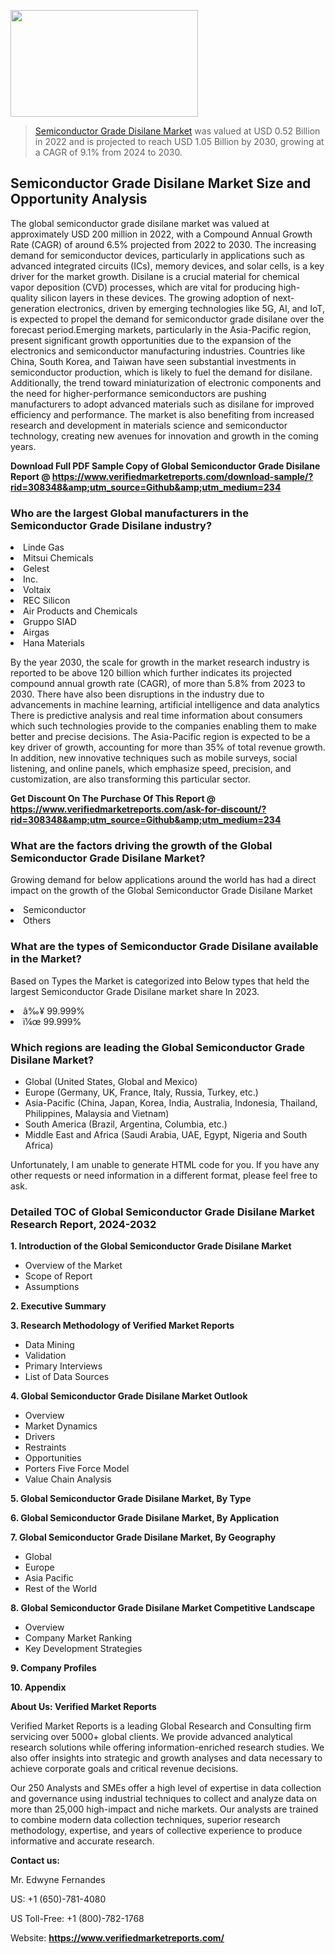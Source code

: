 
<img src="https://ffe5etoiles.com/wp-content/uploads/2024/12/MST1-300x171.png" alt="" width="300" height="171" class="alignnone size-medium wp-image-20088" /><blockquote><p><p><a href="https://www.verifiedmarketreports.com/download-sample/?rid=308348&utm_source=Github&utm_medium=234" target="_blank">Semiconductor Grade Disilane Market</a> was valued at USD 0.52 Billion in 2022 and is projected to reach USD 1.05 Billion by 2030, growing at a CAGR of 9.1% from 2024 to 2030.</p></blockquote><p><h2>Semiconductor Grade Disilane Market Size and Opportunity Analysis</h2>The global semiconductor grade disilane market was valued at approximately USD 200 million in 2022, with a Compound Annual Growth Rate (CAGR) of around 6.5% projected from 2022 to 2030. The increasing demand for semiconductor devices, particularly in applications such as advanced integrated circuits (ICs), memory devices, and solar cells, is a key driver for the market growth. Disilane is a crucial material for chemical vapor deposition (CVD) processes, which are vital for producing high-quality silicon layers in these devices. The growing adoption of next-generation electronics, driven by emerging technologies like 5G, AI, and IoT, is expected to propel the demand for semiconductor grade disilane over the forecast period.Emerging markets, particularly in the Asia-Pacific region, present significant growth opportunities due to the expansion of the electronics and semiconductor manufacturing industries. Countries like China, South Korea, and Taiwan have seen substantial investments in semiconductor production, which is likely to fuel the demand for disilane. Additionally, the trend toward miniaturization of electronic components and the need for higher-performance semiconductors are pushing manufacturers to adopt advanced materials such as disilane for improved efficiency and performance. The market is also benefiting from increased research and development in materials science and semiconductor technology, creating new avenues for innovation and growth in the coming years.</p><p class=""><strong>Download Full PDF Sample Copy of Global Semiconductor Grade Disilane Report @ <a href="https://www.verifiedmarketreports.com/download-sample/?rid=308348&amp;utm_source=Github&amp;utm_medium=234" target="_blank">https://www.verifiedmarketreports.com/download-sample/?rid=308348&amp;utm_source=Github&amp;utm_medium=234</a></strong></p><h3 id="" class="">Who are the largest Global manufacturers in the Semiconductor Grade Disilane industry?</h3><p><li>Linde Gas</li><li> Mitsui Chemicals</li><li> Gelest</li><li> Inc.</li><li> Voltaix</li><li> REC Silicon</li><li> Air Products and Chemicals</li><li> Gruppo SIAD</li><li> Airgas</li><li> Hana Materials</li></p><div class=""><div class="" dir="" data-message-author-role="" data-message-id="" data-message-model-slug=""><div class=""><div class=""><div class=""><div class="" dir="" data-message-author-role="" data-message-id="" data-message-model-slug=""><div class=""><div class=""><p>By the year 2030, the scale for growth in the market research industry is reported to be above 120 billion which further indicates its projected compound annual growth rate (CAGR), of more than 5.8% from 2023 to 2030. There have also been disruptions in the industry due to advancements in machine learning, artificial intelligence and data analytics There is predictive analysis and real time information about consumers which such technologies provide to the companies enabling them to make better and precise decisions. The Asia-Pacific region is expected to be a key driver of growth, accounting for more than 35% of total revenue growth. In addition, new innovative techniques such as mobile surveys, social listening, and online panels, which emphasize speed, precision, and customization, are also transforming this particular sector.</p><p><strong>Get Discount On The Purchase Of This Report @&nbsp; <a href="https://www.verifiedmarketreports.com/ask-for-discount/?rid=308348&amp;utm_source=Github&amp;utm_medium=234" target="_blank">https://www.verifiedmarketreports.com/ask-for-discount/?rid=308348&amp;utm_source=Github&amp;utm_medium=234</a></strong></p></div></div></div></div></div></div></div></div><h3 id="" class="">What are the factors driving the growth of the Global Semiconductor Grade Disilane Market?</h3><p id="" class="">Growing demand for below applications around the world has had a direct impact on the growth of the Global Semiconductor Grade Disilane Market</p><p id="" class=""><li>Semiconductor</li><li> Others</li></p><h3 id="" class="">What are the types of Semiconductor Grade Disilane available in the Market?</h3><p id="" class="">Based on Types the Market is categorized into Below types that held the largest Semiconductor Grade Disilane market share In 2023.</p><p id="" class=""><li>â‰¥ 99.999%</li><li> ï¼œ 99.999%</li></p><h3 id="" class="">Which regions are leading the Global Semiconductor Grade Disilane Market?</h3><ul><li>Global (United States, Global and Mexico)</li><li>Europe (Germany, UK, France, Italy, Russia, Turkey, etc.)</li><li>Asia-Pacific (China, Japan, Korea, India, Australia, Indonesia, Thailand, Philippines, Malaysia and Vietnam)</li><li>South America (Brazil, Argentina, Columbia, etc.)</li><li>Middle East and Africa (Saudi Arabia, UAE, Egypt, Nigeria and South Africa)</li></ul><p>Unfortunately, I am unable to generate HTML code for you. If you have any other requests or need information in a different format, please feel free to ask.</p><h3 id="" class="">Detailed TOC of Global Semiconductor Grade Disilane Market Research Report, 2024-2032</h3><p id="" class=""><strong>1. Introduction of the Global Semiconductor Grade Disilane Market</strong></p><ul><li>Overview of the Market</li><li>Scope of Report</li><li>Assumptions</li></ul><p id="" class=""><strong>2. Executive Summary</strong></p><p id="" class=""><strong>3. Research Methodology of&nbsp;Verified Market Reports</strong></p><ul><li>Data Mining</li><li>Validation</li><li>Primary Interviews</li><li>List of Data Sources</li></ul><p id="" class=""><strong>4. Global Semiconductor Grade Disilane Market Outlook</strong></p><ul><li>Overview</li><li>Market Dynamics</li><li>Drivers</li><li>Restraints</li><li>Opportunities</li><li>Porters Five Force Model</li><li>Value Chain Analysis</li></ul><p id="" class=""><strong>5. Global Semiconductor Grade Disilane Market, By&nbsp;Type</strong></p><p id="" class=""><strong>6. Global Semiconductor Grade Disilane Market, By Application</strong></p><p id="" class=""><strong>7. Global Semiconductor Grade Disilane Market, By Geography</strong></p><ul><li>Global</li><li>Europe</li><li>Asia Pacific</li><li>Rest of the World</li></ul><p id="" class=""><strong>8. Global Semiconductor Grade Disilane Market Competitive Landscape</strong></p><ul><li>Overview</li><li>Company Market Ranking</li><li>Key Development Strategies</li></ul><p id="" class=""><strong>9. Company Profiles</strong></p><p id="" class=""><strong>10. Appendix</strong></p><p id="" class=""><strong>About Us: Verified Market Reports</strong></p><p id="" class="">Verified Market Reports is a leading Global Research and Consulting firm servicing over 5000+ global clients. We provide advanced analytical research solutions while offering information-enriched research studies. We also offer insights into strategic and growth analyses and data necessary to achieve corporate goals and critical revenue decisions.</p><p id="" class="">Our 250 Analysts and SMEs offer a high level of expertise in data collection and governance using industrial techniques to collect and analyze data on more than 25,000 high-impact and niche markets. Our analysts are trained to combine modern data collection techniques, superior research methodology, expertise, and years of collective experience to produce informative and accurate research.</p><p id="" class=""><strong>Contact us:</strong></p><p id="" class="">Mr. Edwyne Fernandes</p><p id="" class="">US: +1 (650)-781-4080</p><p id="" class="">US Toll-Free: +1 (800)-782-1768</p><p id="" class="">Website: <a target="" data-test-app-aware-link=""><strong>https://www.verifiedmarketreports.com/</strong></a></p>
